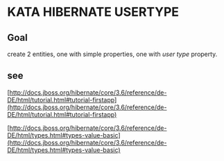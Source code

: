KATA HIBERNATE USERTYPE
=======================

Goal
----

create 2 entities, one with simple properties, one with _user type_ property.

see
----

[http://docs.jboss.org/hibernate/core/3.6/reference/de-DE/html/tutorial.html#tutorial-firstapp](http://docs.jboss.org/hibernate/core/3.6/reference/de-DE/html/tutorial.html#tutorial-firstapp)

[http://docs.jboss.org/hibernate/core/3.6/reference/de-DE/html/types.html#types-value-basic](http://docs.jboss.org/hibernate/core/3.6/reference/de-DE/html/types.html#types-value-basic)


